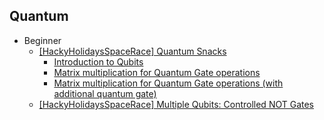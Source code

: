 ## Quantum
- Beginner
  - [[HackyHolidaysSpaceRace] Quantum Snacks](https://github.com/Rookie441/CTF/blob/main/Storage/Writeups/Hacky_Holidays_Space_Race_Writeup.md#quantum-snacks)
    - [Introduction to Qubits](https://github.com/Rookie441/CTF/blob/main/Storage/Writeups/Hacky_Holidays_Space_Race_Writeup.md#how-many-states)
    - [Matrix multiplication for Quantum Gate operations](https://github.com/Rookie441/CTF/blob/main/Storage/Writeups/Hacky_Holidays_Space_Race_Writeup.md#make-a-circuit)
    - [Matrix multiplication for Quantum Gate operations (with additional quantum gate)](https://github.com/Rookie441/CTF/blob/main/Storage/Writeups/Hacky_Holidays_Space_Race_Writeup.md#short-circuit)
  - [[HackyHolidaysSpaceRace] Multiple Qubits: Controlled NOT Gates](https://github.com/Rookie441/CTF/blob/main/Storage/Writeups/Hacky_Holidays_Space_Race_Writeup.md#quantum-shuttle)

